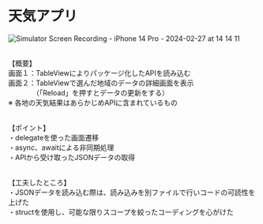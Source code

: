 # 天気アプリ
![Simulator Screen Recording - iPhone 14 Pro - 2024-02-27 at 14 14 11](https://github.com/karasawaspark/Yumemi/assets/156158259/87c2601a-1a14-427b-96b9-8ed09a9cf5c9)

<br>【概要】
<br>画面１：TableViewによりパッケージ化したAPIを読み込む
<br>画面２：TableViewで選んだ地域のデータの詳細画面を表示
<br>　　　　（「Reload」を押すとデータの更新をする）
<br>※ 各地の天気結果はあらかじめAPIに含まれているもの

<br>【ポイント】
<br>・delegateを使った画面遷移
<br>・async、awaitによる非同期処理
<br>・APIから受け取ったJSONデータの取得

<br>【工夫したところ】
<br>・JSONデータを読み込む際は、読み込みを別ファイルで行いコードの可読性を上げた
<br>・structを使用し、可能な限りスコープを絞ったコーディングを心がけた
